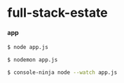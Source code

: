# full-stack-estate

#### app

```bash
$ node app.js
```

```bash
$ nodemon app.js
```

```bash
$ console-ninja node --watch app.js
```
